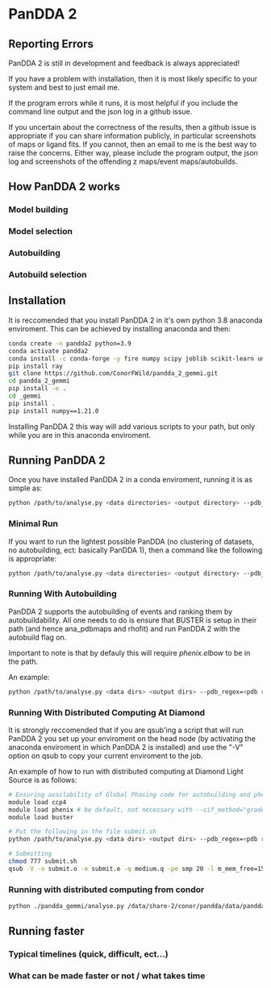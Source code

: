 # PanDDA 2

## Reporting Errors

PanDDA 2 is still in development and feedback is always appreciated! 

If you have a problem with installation, then it is most likely specific to your system and best to just email me.

If the program errors while it runs, it is most helpful if you include the command line output and the json log in a github issue. 

If you uncertain about the correctness of the results, then a github issue is appropriate if you can share information publicly, in particular screenshots of maps or ligand fits. If you cannot, then an email to me is the best way to raise the concerns. Either way, please include the program output, the json log and screenshots of the offending z maps/event maps/autobuilds.

## How PanDDA 2 works

### Model building

### Model selection

### Autobuilding

### Autobuild selection


## Installation

It is reccomended that you install PanDDA 2 in it's own python 3.8 anaconda enviroment. This can be achieved by installing anaconda and then:

```bash
conda create -n pandda2 python=3.9
conda activate pandda2
conda install -c conda-forge -y fire numpy scipy joblib scikit-learn umap-learn bokeh dask dask-jobqueue hdbscan matplotlib rich seaborn rdkit
pip install ray
git clone https://github.com/ConorFWild/pandda_2_gemmi.git
cd pandda_2_gemmi
pip install -e .
cd _gemmi
pip install .
pip install numpy==1.21.0

```

Installing PanDDA 2 this way will add various scripts to your path, but only while you are in this anaconda enviroment.



## Running PanDDA 2

Once you have installed PanDDA 2 in a conda enviroment, running it is as simple as:

```bash
python /path/to/analyse.py <data directories> <output directory> --pdb_regex=<pdb regex> --mtz_regex=<mtz regex> <options>

```


### Minimal Run

If you want to run the lightest possible PanDDA (no clustering of datasets, no autobuilding, ect: basically PanDDA 1), then a command like the following is appropriate:

```bash
python /path/to/analyse.py <data directories> <output directory> --pdb_regex=<pdb regex> --mtz_regex=<mtz regex> --autobuild=False --rank_method="size" --comparison_strategy="high_res_random" <options>

```


### Running With Autobuilding
PanDDA 2 supports the autobuilding of events and ranking them by autobuildability. All one needs to do is ensure that BUSTER is setup in their path (and hence ana_pdbmaps and rhofit) and run PanDDA 2 with the autobuild flag on.

Important to note is that by defauly this will require *phenix.elbow* to be in the path. 

An example:
```bash
python /path/to/analyse.py <data dirs> <output dirs> --pdb_regex=<pdb regex> --mtz_regex=<mtz regex> <options>

```


### Running With Distributed Computing At Diamond

It is strongly reccomended that if you are qsub'ing a script that will run PanDDA 2 you set up your enviroment on the head node (by activating the anaconda enviroment in which PanDDA 2 is installed) and use the "-V" option on qsub to copy your current enviroment to the job.

An example of how to run with distributed computing at Diamond Light Source is as follows:
```bash
# Ensuring availability of Global Phasing code for autobuilding and phenix for building cifs
module load ccp4
module load phenix # be default, not necessary with --cif_method="grade"
module load buster

# Put the following in the file submit.sh
python /path/to/analyse.py <data dirs> <output dirs> --pdb_regex=<pdb regex> --mtz_regex=<mtz regex> --global_processing="distributed" <options>

# Submitting
chmod 777 submit.sh
qsub -V -o submit.o -e submit.e -q medium.q -pe smp 20 -l m_mem_free=15G submit.sh

```


### Running with distributed computing from condor
```bash
python ./pandda_gemmi/analyse.py /data/share-2/conor/pandda/data/pandda_inputs/BRD1 /data/share-2/conor/pandda/output/pandda_2_BRD1 --pdb_regex="dimple.pdb" --mtz_regex="dimple.mtz" --structure_factors='("FWT","PHWT")' --autobuild=True --global_processing="distributed" --distributed_scheduler="HTCONDOR" --local_cpus=20

```

## Running faster


### Typical timelines (quick, difficult, ect...)

### What can be made faster or not / what takes time


